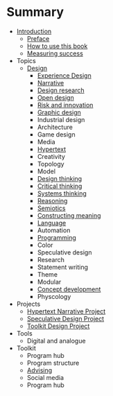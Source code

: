 # Summary

* [Introduction](README.md)
   * [Preface](introduction/preface.md)
   * [How to use this book](introduction/how_to_use_this_book.md)
   * [Measuring success](introduction/measuring_success.md)
* Topics
   * [Design](topics/design.md)
       * [Experience Design](topics/experience_design.md)
       * [Narrative](topics/narrative.md)
       * [Design research](topics/design_research.md)
       * [Open design](topics/open_design.md)
       * [Risk and innovation](topics/risk_and_innovation.md)
       * [Graphic design](topics/graphic_design.md)
       * Industrial design
       * Architecture
       * Game design
       * Media
       * [Hypertext](topics/hypertext.md)
       * Creativity
       * Topology
       * Model
       * [Design thinking](topics/design_thinking.md)
       * [Critical thinking](topics/critical_thinking.md)
       * [Systems thinking](topics/systems_thinking.md)
       * [Reasoning](topics/reasoning.md)
       * [Semiotics](topics/semiotics.md)
       * [Constructing meaning](topics/constructing_meaning.md)
       * [Language](topics/language.md)
       * Automation
       * [Programming](topics/programming.md)
       * Color
       * Speculative design
       * Research
       * Statement writing
       * Theme
       * Modular
       * [Concept development](topics/concept_development.md)
       * Physcology
* Projects
   * [Hypertext Narrative Project](projects/hypertext_narrative_project.md)
   * [Speculative Design Project](projects/speculative_design_project.md)
   * [Toolkit Design Project](projects/toolkit_design_project.md)
* Tools
   * Digital and analogue
* Toolkit
   * Program hub
   * Program structure
   * [Advising](toolkit/advising.md)
   * Social media
   * Program hub

